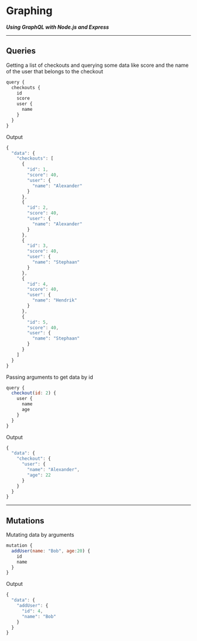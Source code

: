 # Graphing

***Using GraphQL with Node.js and Express***

---

## Queries

Getting a list of checkouts and querying some data like score and the name of the user that belongs to the checkout

```javascript
query {
  checkouts {
    id
    score
    user {
      name
    }
  } 
}
```

Output

```javascript
{
  "data": {
    "checkouts": [
      {
        "id": 1,
        "score": 40,
        "user": {
          "name": "Alexander"
        }
      },
      {
        "id": 2,
        "score": 40,
        "user": {
          "name": "Alexander"
        }
      },
      {
        "id": 3,
        "score": 40,
        "user": {
          "name": "Stephaan"
        }
      },
      {
        "id": 4,
        "score": 40,
        "user": {
          "name": "Hendrik"
        }
      },
      {
        "id": 5,
        "score": 40,
        "user": {
          "name": "Stephaan"
        }
      }
    ]
  }
}
```

Passing arguments to get data by id

```javascript
query {
  checkout(id: 2) {
    user {
      name
      age
    }
  }
}
```

Output

```javascript
{
  "data": {
    "checkout": {
      "user": {
        "name": "Alexander",
        "age": 22
      }
    }
  }
}
```

---

## Mutations 

Mutating data by arguments

```javascript
mutation {
  addUser(name: "Bob", age:20) {
    id
    name
  }
}
```

Output

```javascript
{
  "data": {
    "addUser": {
      "id": 4,
      "name": "Bob"
    }
  }
}
```

